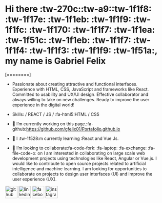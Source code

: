 # Hi there :tw-270c::tw-a9::tw-1f1f8: :tw-1f17e: :tw-1f1eb: :tw-1f1f9: :tw-1f1fc: :tw-1f170: :tw-1f1f7: :tw-1f1ea: :tw-1f51c:  :tw-1f1eb: :tw-1f1f7: :tw-1f1f4: :tw-1f1f3: :tw-1f1f9: :tw-1f51a:, my name is Gabriel Felix

[========]

- Passionate about creating attractive and functional interfaces. Experience with HTML, CSS, JavaScript and frameworks like React. Committed to usability and UX/UI design. Effective collaborator and always willing to take on new challenges. Ready to improve the user experience in the digital world!

- Skills: / REACT / JS / :fa-html5:HTML / CSS

- 🔭 I’m currently working on this page.:fa-github:https://github.com/gfelix01/Portafolio.github.io 
- 🌱 I :tw-1f528:m currently learning :React and Vue Js. 
- 👯 I’m looking to collaborate:fa-code-fork: :fa-laptop: :fa-exchange: :fa-file-code-o: on I am interested in collaborating on large scale web development projects using technologies like React, Angular or Vue.js. I would like to contribute to open source projects related to artificial intelligence and machine learning. I am looking for opportunities to collaborate on projects to design user interfaces (UI) and improve the user experience (UX). 



[<img src='https://cdn.jsdelivr.net/npm/simple-icons@3.0.1/icons/github.svg' alt='github' height='40'>](https://github.com/https://github.com/gfelix01)  [<img src='https://cdn.jsdelivr.net/npm/simple-icons@3.0.1/icons/linkedin.svg' alt='linkedin' height='40'>](https://www.linkedin.com/in/https://www.linkedin.com/in/arturo-felix-dssn20//)  [<img src='https://cdn.jsdelivr.net/npm/simple-icons@3.0.1/icons/facebook.svg' alt='facebook' height='40'>](https://www.facebook.com/https://web.facebook.com/gabrielarturo.felixpaez/)  [<img src='https://cdn.jsdelivr.net/npm/simple-icons@3.0.1/icons/instagram.svg' alt='instagram' height='40'>](https://www.instagram.com/https://www.instagram.com/felix5637_//)  

